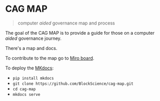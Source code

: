 # CAG MAP

> computer *aided* governance map and process

The goal of the CAG MAP is to provide a guide for those on a computer *aided* governance journey.

There's a map and docs.

To contribute to the map go to [Miro board](https://miro.com/app/board/o9J_lCmviO8=/).

To deploy the [MKdocs](https://www.mkdocs.org/):

- `pip install mkdocs`
- `git clone https://github.com/BlockScience/cag-map.git`
- `cd cag-map`
- `mkdocs serve`
